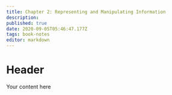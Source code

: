 ```yaml
---
title: Chapter 2: Representing and Manipulating Information
description: 
published: true
date: 2020-09-05T05:46:47.177Z
tags: book-notes
editor: markdown
---
```


# Header
Your content here